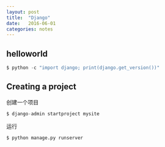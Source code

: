 ```yaml
---
layout: post
title:  "Django"
date:   2016-06-01
categories: notes
---
```


## helloworld

```python
$ python -c "import django; print(django.get_version())"
```


## Creating a project

创建一个项目

```python
$ django-admin startproject mysite
```

运行

```python
$ python manage.py runserver
```

